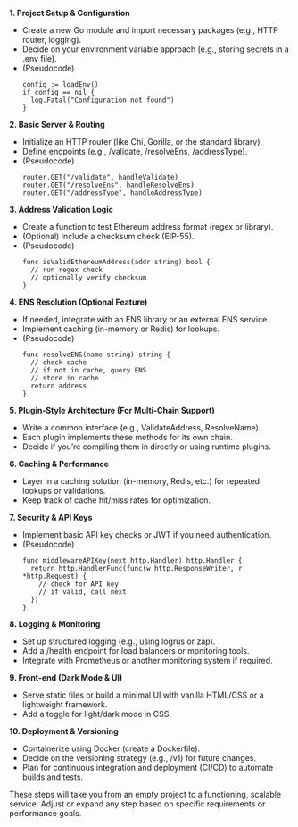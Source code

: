**1. Project Setup & Configuration**  
- Create a new Go module and import necessary packages (e.g., HTTP router, logging).  
- Decide on your environment variable approach (e.g., storing secrets in a .env file).  
- (Pseudocode)  
  ```
  config := loadEnv() 
  if config == nil {
    log.Fatal("Configuration not found")
  }
  ```

**2. Basic Server & Routing**  
- Initialize an HTTP router (like Chi, Gorilla, or the standard library).  
- Define endpoints (e.g., /validate, /resolveEns, /addressType).  
- (Pseudocode)  
  ```
  router.GET("/validate", handleValidate)
  router.GET("/resolveEns", handleResolveEns)
  router.GET("/addressType", handleAddressType)
  ```

**3. Address Validation Logic**  
- Create a function to test Ethereum address format (regex or library).  
- (Optional) Include a checksum check (EIP-55).  
- (Pseudocode)  
  ```
  func isValidEthereumAddress(addr string) bool {
    // run regex check
    // optionally verify checksum
  }
  ```

**4. ENS Resolution (Optional Feature)**  
- If needed, integrate with an ENS library or an external ENS service.  
- Implement caching (in-memory or Redis) for lookups.  
- (Pseudocode)  
  ```
  func resolveENS(name string) string {
    // check cache
    // if not in cache, query ENS
    // store in cache
    return address
  }
  ```

**5. Plugin-Style Architecture (For Multi-Chain Support)**  
- Write a common interface (e.g., ValidateAddress, ResolveName).  
- Each plugin implements these methods for its own chain.  
- Decide if you’re compiling them in directly or using runtime plugins.  

**6. Caching & Performance**  
- Layer in a caching solution (in-memory, Redis, etc.) for repeated lookups or validations.  
- Keep track of cache hit/miss rates for optimization.  

**7. Security & API Keys**  
- Implement basic API key checks or JWT if you need authentication.  
- (Pseudocode)  
  ```
  func middlewareAPIKey(next http.Handler) http.Handler {
    return http.HandlerFunc(func(w http.ResponseWriter, r *http.Request) {
      // check for API key
      // if valid, call next
    })
  }
  ```

**8. Logging & Monitoring**  
- Set up structured logging (e.g., using logrus or zap).  
- Add a /health endpoint for load balancers or monitoring tools.  
- Integrate with Prometheus or another monitoring system if required.  

**9. Front-end (Dark Mode & UI)**  
- Serve static files or build a minimal UI with vanilla HTML/CSS or a lightweight framework.  
- Add a toggle for light/dark mode in CSS.  

**10. Deployment & Versioning**  
- Containerize using Docker (create a Dockerfile).  
- Decide on the versioning strategy (e.g., /v1) for future changes.  
- Plan for continuous integration and deployment (CI/CD) to automate builds and tests.  

These steps will take you from an empty project to a functioning, scalable service. Adjust or expand any step based on specific requirements or performance goals.

